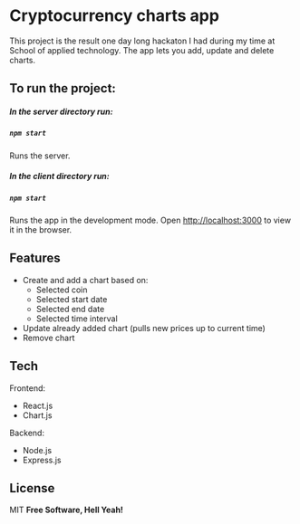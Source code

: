 # Cryptocurrency charts app

This project is the result one day long hackaton I had during my time at School of applied technology. The app lets you add, update and delete charts.

## To run the project:

##### In the server directory run:
##### `npm start`
Runs the server.

##### In the client directory run:
##### `npm start`
Runs the app in the development mode.
Open [http://localhost:3000](http://localhost:3000) to view it in the browser.

## Features

- Create and add a chart based on:
    - Selected coin
    - Selected start date
    - Selected end date
    - Selected time interval
- Update already added chart (pulls new prices up to current time)
- Remove chart

## Tech
Frontend:
- React.js
- Chart.js

Backend:
- Node.js
- Express.js

## License
MIT
**Free Software, Hell Yeah!**
